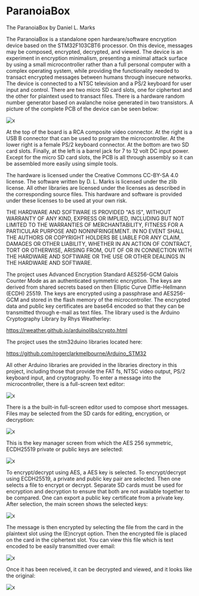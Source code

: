 # ParanoiaBox
The ParanoiaBox by Daniel L. Marks

The ParanoiaBox is a standalone open hardware/software encryption device based on the STM32F103CBT6 processor.  On this device, messages may be composed, encrypted, decrypted, and viewed.  The device is an experiment in encryption minimalism, presenting a minimal attack surface by using a small microcontroller rather than a full personal computer with a complex operating system, while providing the functionality needed to transact encrypted messages between humans through insecure networks.  The device is connected to a NTSC television and a PS/2 keyboard for user input and control.  There are two micro SD card slots, one for ciphertext and the other for plaintext used to transact files.  There is a hardware random number generator based on avalanche noise generated in two transistors.  A picture of the complete PCB of the device can be seen below:

![x](images/pcb2.jpg)

At the top of the board is a RCA composite video connector.  At the right is a USB B connector that can be used to program the microcontroller.  At the lower right is a female PS/2 keyboard connector.  At the bottom are two SD card slots.  Finally, at the left is a barrel jack for 7 to 12 volt DC input power.  Except for the micro SD card slots, the PCB is all through assembly so it can be assembled more easily using simple tools.

The hardware is licensed under the Creative Commons CC-BY-SA 4.0 license.  The software written by D. L. Marks is licensed under the zlib license.  All other libraries are licensed under the licenses as described in the corresponding source files.  This hardware and software is provided under these licenses to be used at your own risk.  

THE HARDWARE AND SOFTWARE IS PROVIDED "AS IS", WITHOUT WARRANTY OF ANY KIND, EXPRESS OR IMPLIED, INCLUDING BUT NOT LIMITED TO THE WARRANTIES OF MERCHANTABILITY, FITNESS FOR A PARTICULAR PURPOSE AND NONINFRINGEMENT. IN NO EVENT SHALL THE AUTHORS OR COPYRIGHT HOLDERS BE LIABLE FOR ANY CLAIM, DAMAGES OR OTHER LIABILITY, WHETHER IN AN ACTION OF CONTRACT, TORT OR OTHERWISE, ARISING FROM, OUT OF OR IN CONNECTION WITH THE HARDWARE AND SOFTWARE OR THE USE OR OTHER DEALINGS IN THE HARDWARE AND SOFTWARE.

The project uses Advanced Encryption Standard AES256-GCM Galois Counter Mode as an authenticated symmetric encryption.  The keys are derived from shared secrets based on then Elliptic Curve Diffie-Hellmann (ECDH) 25519.  The keys are encrypted using a passphrase and AES256-GCM and stored in the flash memory of the microcontroller.  The encrypted data and public key certificates are base64 encoded so that they can be transmitted through e-mail as text files.  The library used is the Arduino Cryptography Library by Rhys Weatherley:

https://rweather.github.io/arduinolibs/crypto.html

The project uses the stm32duino libraries located here:

https://github.com/rogerclarkmelbourne/Arduino_STM32

All other Arduino libraries are provided in the libraries directory in this project, including those that provide the FAT fs, NTSC video output, PS/2 keyboard input, and cryptography.  To enter a message into the microcontroller, there is a full-screen text editor:

![x](images/screenshot4.jpg)

There is a the built-in full-screen editor used to compose short messages.  Files may be selected from the SD cards for editing, encryption, or decryption:

![x](images/screenshot9.jpg)

This is the key manager screen from which the AES 256 symmetric, ECDH25519 private or public keys are selected:

![x](images/screenshot5.jpg)

To encrypt/decrypt using AES, a AES key is selected.  To encrypt/decrypt using ECDH25519, a private and public key pair are selected.   Then one selects a file to encrypt or decrypt.  Separate SD cards must be used for encryption and decryption to ensure that both are not available together to be compared.  One can export a public key certificate from a private key.  After selection, the main screen shows the selected keys:

![x](images/screenshot6.jpg)

The message is then encrypted by selecting the file from the card in the plaintext slot using the (E)ncrypt option.  Then the encrypted file is placed on the card in the ciphertext slot.  You can view this file which is text encoded to be easily transmitted over email:

![x](images/screenshot7.jpg)

Once it has been received, it can be decrypted and viewed, and it looks like the original:

![x](images/screenshot8.jpg)


